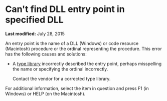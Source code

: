 
# Can't find DLL entry point in specified DLL

 **Last modified:** July 28, 2015

An entry point is the name of a DLL (Windows) or code resource (Macintosh) procedure or the ordinal representing the procedure. This error has the following causes and solutions:




- A  [type library](b8bdf64f-5920-1ae9-16d0-b26d09524a30.md) incorrectly described the entry point, perhaps misspelling the name or specifying the ordinal incorrectly.
    
    Contact the vendor for a corrected type library.
    

For additional information, select the item in question and press F1 (in Windows) or HELP (on the Macintosh).
